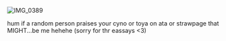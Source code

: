 ![IMG_0389](https://github.com/user-attachments/assets/f1ea9d11-581f-42e5-bd58-134af237062d)



hum if a random person praises your cyno or toya on ata or strawpage that MIGHT...be me hehehe (sorry for thr eassays <3)
